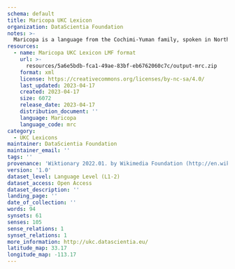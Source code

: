 ```yaml
---
schema: default
title: Maricopa UKC Lexicon
organization: DataScientia Foundation
notes: >-
  Maricopa is a language from the Cochimi-Yuman family, spoken in North America. The UKC Lexicon of Maricopa is represented as a lexico-semantic network. It consists of words, word senses, synsets, as well as sense-level and synset-level relationships.
resources:
  - name: Maricopa UKC Lexicon LMF format
    url: >-
      resources/5a6e5bdb-fca1-49ae-83bf-eb6762060c7c/output-mrc.zip
    format: xml
    license: https://creativecommons.org/licenses/by-nc-sa/4.0/
    last_updated: 2023-04-17
    created: 2023-04-17
    size: 6072
    release_date: 2023-04-17
    distribution_document: ''
    language: Maricopa
    language_code: mrc
category:
  - UKC Lexicons
maintainer: DataScientia Foundation
maintainer_email: ''
tags: ''
provenance: 'Wiktionary 2022.01. by Wikimedia Foundation (http://en.wiktionary.org); CogNet 2.1 by Khuyagbaatar Batsuren, National University of Mongolia (http://cognet.ukc.disi.unitn.it); MorphyNet 2.0 by Gábor Bella and Khuyagbaatar Batsuren (http://ukc.disi.unitn.it/index.php/morphynet/); Native Languages of the Americas 2021.11. by Laura Redish and Orrin Lewis (http://www.native-languages.org); Princeton WordNet 2.1 by Princeton University (https://wordnet.princeton.edu)'
version: '1.0'
dataset_level: Language Level (L1-2)
dataset_access: Open Access
dataset_description: ''
landing_page: ''
date_of_collection: ''
words: 94
synsets: 61
senses: 105
sense_relations: 1
synset_relations: 1
more_information: http://ukc.datascientia.eu/
latitude_map: 33.17
longitude_map: -113.17
---
```

